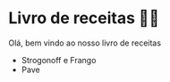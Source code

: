 # Livro de receitas :man_cook:



Olá, bem vindo ao nosso livro de receitas

- Strogonoff e Frango
- Pave